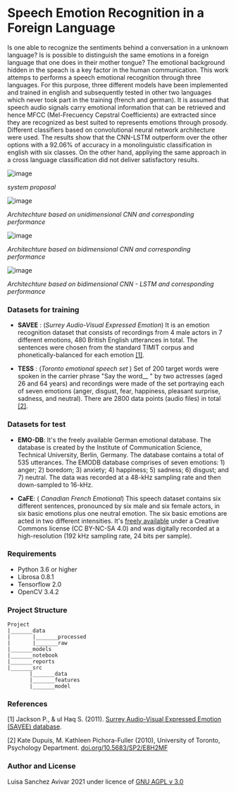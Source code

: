 # Speech Emotion Recognition in a Foreign Language
Is one able to recognize the sentiments behind a conversation in a unknown language? Is is possible to distinguish the same emotions in a foreign language that one does in their mother tongue? The emotional background hidden in the speach is a key factor in the human communication.
This work attemps to performs a speech emotional recognition through three languages. For this purpose, three different models have been implemented and trained in english and subsequently tested in other two languages which never took part in the training (french and german). It is assumed that speech audio signals carry emotional information that can be retrieved  and hence MFCC (Mel-Frecuency Cepstral Coefficients) are extracted since they are recognized as best suited  to represents emotions through prosody. Different classifiers based on convolutional neural network architecture were used. The results show that the CNN-LSTM outperform over the other options with a 92.06% of accuracy in a monolinguistic classification in english with six classes. On the other hand, appliying the same approach in a cross language classification did not deliver satisfactory results.

![image](https://user-images.githubusercontent.com/3811449/138940119-6fc90d68-d81d-4e08-8113-a9c3b6fffb96.png)

*system proposal*


![image](https://user-images.githubusercontent.com/3811449/138965337-bf9a3c9e-df0f-44a2-9b29-d9c84f4103d3.png)

*Architechture based on unidimensional CNN and corresponding performance*

![image](https://user-images.githubusercontent.com/3811449/138965191-08856635-c233-4fcb-9320-d9198d69b61d.png)

*Architechture based on bidimensional CNN and corresponding performance*

![image](https://user-images.githubusercontent.com/3811449/138965623-7c42de66-ded6-46dc-931f-ceea3848d3aa.png)

*Architechture based on bidimensional CNN - LSTM and corresponding performance*



### Datasets for training
- **SAVEE** : (*Surrey Audio-Visual Expressed Emotion*)  It is an emotion recognition dataset that consists of recordings from 4 male actors in 7 different emotions, 480 British English utterances in total. The sentences were chosen from the standard TIMIT corpus and phonetically-balanced for each emotion [[1]](#1).

- **TESS** : (*Toronto emotional speech set* ) Set of 200 target words were spoken in the carrier phrase "Say the word__ " by two actresses (aged 26 and 64 years) and recordings were made of the set portraying each of seven emotions (anger, disgust, fear, happiness, pleasant surprise, sadness, and neutral). There are 2800 data points (audio files) in total [[2]](#2).

### Datasets for test
- **EMO-DB**: It's the freely available German emotional database. The database is created by the Institute of Communication Science, Technical University, Berlin, Germany. The database contains a total of 535 utterances. The EMODB database comprises of seven emotions: 1) anger; 2) boredom; 3) anxiety; 4) happiness; 5) sadness; 6) disgust; and 7) neutral. The data was recorded at a 48-kHz sampling rate and then down-sampled to 16-kHz.

- **CaFE**: ( _Canadian French Emotional_) This speech dataset contains six different sentences, pronounced by six male and six female actors, in six basic emotions plus one neutral emotion. The six basic emotions are acted in two different intensities. It's [freely available](https://zenodo.org/record/1478765#.YazF8KTMIrg) under a Creative Commons license (CC BY-NC-SA 4.0) and was digitally recorded at a high-resolution (192 kHz sampling rate, 24 bits per sample).

### Requirements
* Python 3.6 or higher
* Librosa 0.8.1
* Tensorflow 2.0
* OpenCV 3.4.2

### Project Structure
```
Project
|_______data
|       |_______processed
|       |_______raw
|_______models
|_______notebook
|_______reports
|_______src
       |_______data
       |_______features
       |_______model
```


### References

<a id="1">[1]</a>  Jackson P., & ul Haq S. (2011). [Surrey Audio-Visual Expressed Emotion (SAVEE) database](http://kahlan.eps.surrey.ac.uk/savee/).

<a id="2">[2]</a>  Kate Dupuis, M. Kathleen Pichora-Fuller (2010), University of Toronto, Psychology Department. [doi.org/10.5683/SP2/E8H2MF](https://tspace.library.utoronto.ca/handle/1807/24487)


### Author and License
Luisa Sanchez Avivar 2021 under licence of [GNU AGPL v 3.0](https://github.com/Luisa13/SpeechEmotionRecognition/blob/master/LICENSE)
